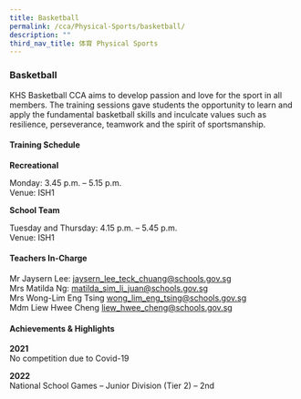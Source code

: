 ```yaml
---
title: Basketball
permalink: /cca/Physical-Sports/basketball/
description: ""
third_nav_title: 体育 Physical Sports
---
```


### Basketball

KHS Basketball CCA aims to develop passion and love for the sport in all members. The training sessions gave students the opportunity to learn and apply the fundamental basketball skills and inculcate values such as resilience, perseverance, teamwork and the spirit of sportsmanship.  
  

#### Training Schedule

**Recreational**

Monday: 3.45 p.m. – 5.15 p.m.<br>
Venue: ISH1

  

**School Team**

Tuesday and Thursday: 4.15 p.m. – 5.45 p.m.<br>
Venue: ISH1

#### Teachers In-Charge

Mr Jaysern Lee: [jaysern\_lee\_teck\_chuang@schools.gov.sg](mailto:jaysern_lee_teck_chuang@schools.gov.sg)<br>
Mrs Matilda Ng: [matilda\_sim\_li\_juan@schools.gov.sg](mailto:matilda_sim_li_juan@schools.gov.sg)<br>
Mrs Wong-Lim Eng Tsing [wong\_lim\_eng\_tsing@schools.gov.sg](mailto:wong_lim_eng_tsing@schools.gov.sg)<br>
Mdm Liew Hwee Cheng [liew\_hwee\_cheng@schools.gov.sg](mailto:liew_hwee_cheng@schools.gov.sg)

#### Achievements & Highlights

**2021**<br>
No competition due to Covid-19

  

**2022**<br>
National School Games – Junior Division (Tier 2) – 2nd